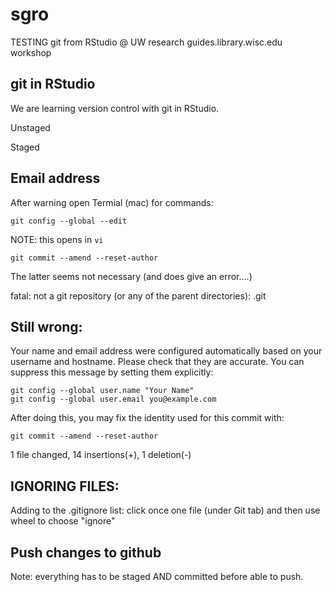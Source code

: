 # sgro
TESTING git from RStudio @ UW research guides.library.wisc.edu workshop

## git in RStudio

We are learning version control with git in RStudio.

Unstaged

Staged

## Email address

After warning open Termial (mac) for commands:

`git config --global --edit`

NOTE: this opens in `vi`

`git commit --amend --reset-author`

The latter seems not necessary (and does give an error....)

fatal: not a git repository (or any of the parent directories): .git

## Still wrong:
Your name and email address were configured automatically based
on your username and hostname. Please check that they are accurate.
You can suppress this message by setting them explicitly:

    git config --global user.name "Your Name"
    git config --global user.email you@example.com

After doing this, you may fix the identity used for this commit with:

    git commit --amend --reset-author

 1 file changed, 14 insertions(+), 1 deletion(-)
 
## IGNORING FILES: 

Adding to the .gitignore list: click once one file (under Git tab) and then use wheel to choose "ignore"

## Push changes to github

Note: everything has to be staged AND committed before able to push.


